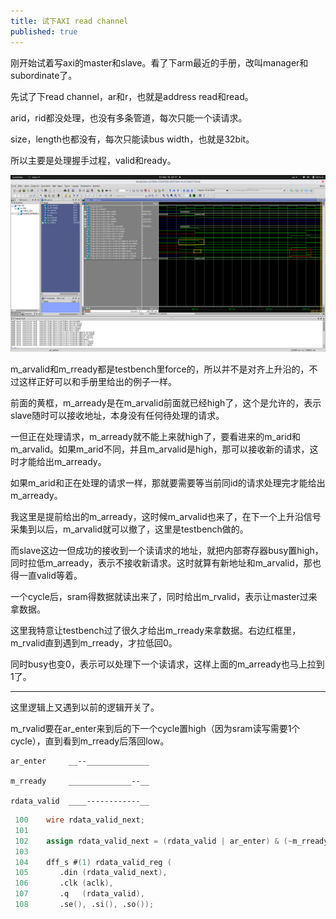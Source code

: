 ```yaml
---
title: 试下AXI read channel
published: true
---
```


刚开始试着写axi的master和slave。看了下arm最近的手册，改叫manager和subordinate了。

先试了下read channel，ar和r，也就是address read和read。

arid，rid都没处理，也没有多条管道，每次只能一个读请求。

size，length也都没有，每次只能读bus width，也就是32bit。

所以主要是处理握手过程，valid和ready。

![screenshot0](https://github.com/whensungoesdown/whensungoesdown.github.io/raw/main/_posts/2023-03-11-0.png)

m_arvalid和m_rready都是testbench里force的，所以并不是对齐上升沿的，不过这样正好可以和手册里给出的例子一样。

前面的黄框，m_arready是在m_arvalid前面就已经high了，这个是允许的，表示slave随时可以接收地址，本身没有任何待处理的请求。

一但正在处理请求，m_arready就不能上来就high了，要看进来的m_arid和m_arvalid。如果m_arid不同，并且m_arvalid是high，那可以接收新的请求，这时才能给出m_arready。

如果m_arid和正在处理的请求一样，那就要需要等当前同id的请求处理完才能给出m_arready。

我这里是提前给出的m_arready，这时候m_arvalid也来了，在下一个上升沿信号采集到以后，m_arvalid就可以撤了，这里是testbench做的。

而slave这边一但成功的接收到一个读请求的地址，就把内部寄存器busy置high，同时拉低m_arready，表示不接收新请求。这时就算有新地址和m_arvalid，那也得一直valid等着。


一个cycle后，sram得数据就读出来了，同时给出m_rvalid，表示让master过来拿数据。

这里我特意让testbench过了很久才给出m_rready来拿数据。右边红框里，m_rvalid直到遇到m_rready，才拉低回0。

同时busy也变0，表示可以处理下一个读请求，这样上面的m_arready也马上拉到1了。


------------------------------------------------------------------

这里逻辑上又遇到以前的逻辑开关了。

m_rvalid要在ar_enter来到后的下一个cycle置high（因为sram读写需要1个cycle），直到看到m_rready后落回low。

`````shell
ar_enter     __--______________

m_rready     ______________--__

rdata_valid  ____------------__
`````


`````verilog
 100    wire rdata_valid_next;                                                                                                                    
 101                                                                                                                                              
 102    assign rdata_valid_next = (rdata_valid | ar_enter) & (~m_rready);                                                                         
 103                                                                                                                                              
 104    dff_s #(1) rdata_valid_reg (                                                                                                              
 105       .din (rdata_valid_next),                                                                                                               
 106       .clk (aclk),                                                                                                                           
 107       .q   (rdata_valid),                                                                                                                    
 108       .se(), .si(), .so()); 
`````
